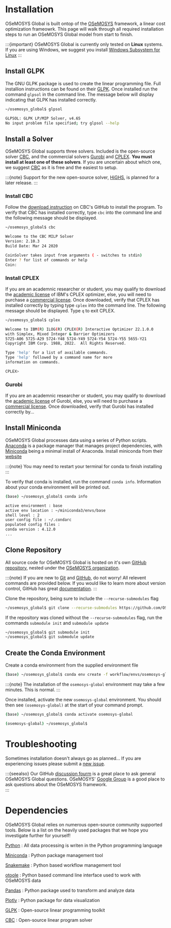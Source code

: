 # Installation

OSeMOSYS Global is built ontop of the [OSeMOSYS](http://www.osemosys.org/) framework, a linear cost optimization frameowrk. This page will walk through all required installation steps to run an OSeMOSYS Global model from start to finish. 

:::{important}
OSeMOSYS Global is currently only tested on **Linux** systems. If you are using Windows, we suggest you install [Windows Subsystem for Linux](https://docs.microsoft.com/en-us/windows/wsl/install)
:::

## Install GLPK

The GNU GLPK package is used to create the linear programming file. Full installion instructions can be found on their [GLPK](https://www.gnu.org/software/glpk/). Once installed run the command `glpsol` in the command line. The message below will display indicating that GLPK has installed correctly. 

``` bash
~/osemosys_global$ glpsol

GLPSOL: GLPK LP/MIP Solver, v4.65
No input problem file specified; try glpsol --help
```

## Install a Solver

OSeMOSYS Global supports three solvers. Included is the open-source solver [CBC](https://github.com/coin-or/Cbc), and the commercial solvers [Gurobi](https://www.gurobi.com/) and [CPLEX](https://www.ibm.com/analytics/cplex-optimizer). **You must install at least one of these solvers**. If you are 
uncertain about which one, we suggest [CBC](https://github.com/coin-or/Cbc) as it is free and the easiest to setup. 

:::{note}
Support for the new open-source solver, [HiGHS](https://highs.dev/), is planned for a later release. 
:::

### Install CBC

Follow the [download instruction](https://github.com/coin-or/Cbc#download) on CBC's GitHub to install the program. To verify that CBC has installed correctly, type `cbc` into the command line and the following message should be displayed. 

```bash
~/osemosys_global$ cbc

Welcome to the CBC MILP Solver 
Version: 2.10.3 
Build Date: Mar 24 2020 

CoinSolver takes input from arguments ( - switches to stdin)
Enter ? for list of commands or help
Coin:
 ``` 

### Install CPLEX

If you are an academnic researcher or student, you may qualify to download the [academic license](https://www.ibm.com/academic/topic/data-science) of IBM's CPLEX optimizer, else, you will need to purchase a [commercial license](https://www.ibm.com/support/pages/downloading-ibm-ilog-cplex-optimization-studio-v1290). Once downloaded, verify that CPLEX has installed correctly by typing type `cplex` into the command line. The following message should be displayed. Type `q` to exit CPLEX.  

```bash
~/osemosys_global$ cplex

Welcome to IBM(R) ILOG(R) CPLEX(R) Interactive Optimizer 22.1.0.0
with Simplex, Mixed Integer & Barrier Optimizers
5725-A06 5725-A29 5724-Y48 5724-Y49 5724-Y54 5724-Y55 5655-Y21
Copyright IBM Corp. 1988, 2022.  All Rights Reserved.

Type 'help' for a list of available commands.
Type 'help' followed by a command name for more
information on commands.

CPLEX> 
``` 

### Gurobi

If you are an academnic researcher or student, you may qualify to download the [academic license](https://www.gurobi.com/academia/) of Gurobi, else, you will need to purchase a [commercial license](https://www.gurobi.com/products/gurobi-optimizer/). Once downloaded, verify that Gurobi has installed correctly by... 

## Install Miniconda

OSeMOSYS Global processes data using a series of Python scripts. [Anaconda](https://www.anaconda.com/) is a package manager that manages project dependencies, with [Miniconda](https://docs.conda.io/en/latest/miniconda.html) being a minimal install of Anaconda. Install miniconda from their [website](https://docs.conda.io/en/latest/miniconda.html)

:::{note}
You may need to restart your terminal for conda to finish installing
:::

To verify that conda is installed, run the command `conda info`. Information about your conda environment will be printed out. 

```bash
(base) ~/osemosys_global$ conda info

active environment : base
active env location : ~/miniconda3/envs/base
shell level : 2
user config file : ~/.condarc
populated config files : 
conda version : 4.12.0
...
```

## Clone Repository

All source code for OSeMOSYS Global is hosted on it's own [GitHub repository](https://github.com/OSeMOSYS/osemosys_global), nested under the [OSeMOSYS organization](https://github.com/OSeMOSYS).

:::{note}
If you are new to [Git](https://git-scm.com) and [GitHub](https://github.com/), do not worry! All relevent commands are provided below. If you would like to learn more about version control, GitHub has great [documentation](https://docs.github.com/en/get-started/quickstart/hello-world).
:::

Clone the repository, being sure to include the `--recurse-submodules` flag

```bash
~/osemosys_global$ git clone --recurse-submodules https://github.com/OSeMOSYS/osemosys_global.git 
```

If the repository was cloned without the `--recurse-submodules` flag, run the commands `submodule init` and `submodule update `

```bash
~/osemosys_global$ git submodule init
~/osemosys_global$ git submodule update 
```

## Create the Conda Environment

Create a conda environment from the supplied environment file

```bash
(base) ~/osemosys_global$ conda env create -f workflow/envs/osemosys-global.yaml    
```

:::{note}
The installation of the `osemosys-global` environment may take a few minutes. This is normal.
:::

Once installed, activate the new `osemosys-global` environment. You should then see `(osemosys-global)` at the start of your command prompt.

```bash
(base) ~/osemosys_global$ conda activate osemosys-global
```

```bash
(osemosys-global) ~/osemosys_global$ 
```

# Troubleshooting

Sometimes installation doesn't always go as planned... If you are experiencing issues please submit a [new issue](https://github.com/OSeMOSYS/osemosys_global/issues/new/choose). 

:::{seealso}
Our GitHub [discussion fourm](https://github.com/OSeMOSYS/osemosys_global/discussions) is a great place to ask general OSeMOSYS Global questions. OSeMOSYS' [Google Group](https://groups.google.com/g/osemosys) is a good place to ask questions about the OSeMOSYS framework.   
:::


# Dependencies

OSeMOSYS Global relies on numerous open-source community supported tools.
Below is a list on the heavily used packages that we hope you investigate
further for yourself!

[Python](https://www.python.org/downloads/)
: All data processing is writen in the Python programming language

[Miniconda](https://docs.conda.io/en/latest/miniconda.html) 
: Python package management tool

[Snakemake](https://snakemake.readthedocs.io/en/stable/)
: Python based workflow management tool

[otoole](https://github.com/OSeMOSYS/otoole)
: Python based command line interface used to work with OSeMOSYS data

[Pandas](https://pandas.pydata.org/) 
: Python package used to transform and analyze data

[Plotly](https://plotly.com/)
: Python package for data visualization

[GLPK](https://www.gnu.org/software/glpk/) 
: Open-source linear programming toolkit

[CBC](https://github.com/coin-or/Cbc)
: Open-source linear program solver
